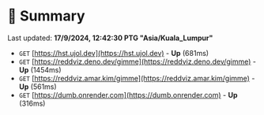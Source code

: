 # 📖 Summary
Last updated: **17/9/2024, 12:42:30 PTG "Asia/Kuala_Lumpur"**

- `GET` [https://hst.ujol.dev](https://hst.ujol.dev) - **Up** (681ms)
- `GET` [https://reddviz.deno.dev/gimme](https://reddviz.deno.dev/gimme) - **Up** (1454ms)
- `GET` [https://reddviz.amar.kim/gimme](https://reddviz.amar.kim/gimme) - **Up** (561ms)
- `GET` [https://dumb.onrender.com](https://dumb.onrender.com) - **Up** (316ms)
